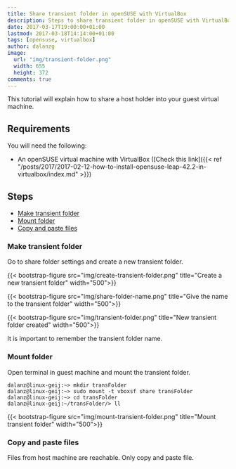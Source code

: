 ```yaml
---
title: Share transient folder in openSUSE with VirtualBox
description: Steps to share transient folder in openSUSE with VirtualBox without rebooting the virtual machine.
date: 2017-03-17T19:00:00+01:00
lastmod: 2017-03-18T14:14:00+01:00
tags: [opensuse, virtualbox]
author: dalanzg
image:  
  url: "img/transient-folder.png"
  width: 655
  height: 372
comments: true
---
```


This tutorial will explain how to share a host holder into your guest virtual machine.

## Requirements

You will need the following:

- An openSUSE virtual machine with VirtualBox ([Check this link]({{< ref "/posts/2017/2017-02-12-how-to-install-opensuse-leap-42.2-in-virtualbox/index.md" >}})

## Steps

- [Make transient folder](#make-transient-folder)
- [Mount folder](#mount-folder)
- [Copy and paste files](#copy-and-paste-files)

### Make transient folder

Go to share folder settings and create a new transient folder.

{{< bootstrap-figure src="img/create-transient-folder.png" title="Create a new transient folder" width="500">}}

{{< bootstrap-figure src="img/share-folder-name.png" title="Give the name to the transient folder" width="500">}}

{{< bootstrap-figure src="img/transient-folder.png" title="New transient folder created" width="500">}}

It is important to remember the transient folder name.

### Mount folder

Open terminal in guest machine and mount the transient folder.

```terminal
dalanz@linux-geij:~> mkdir transFolder
dalanz@linux-geij:~> sudo mount -t vboxsf share transFolder
dalanz@linux-geij:~> cd transFolder
dalanz@linux-geij:~/transFolder/> ll
```

{{< bootstrap-figure src="img/mount-transient-folder.png" title="Mount transient folder" width="500">}}

### Copy and paste files

Files from host machine are reachable. Only copy and paste file.

